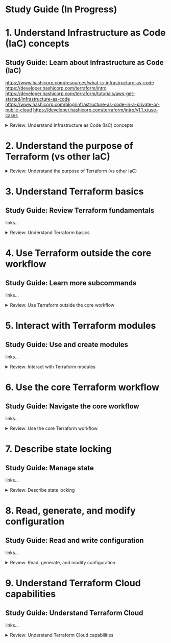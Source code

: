 # Study Guide (In Progress)


# 1. Understand Infrastructure as Code (IaC) concepts

## Study Guide: Learn about Infrastructure as Code (IaC)

https://www.hashicorp.com/resources/what-is-infrastructure-as-code
https://developer.hashicorp.com/terraform/intro
https://developer.hashicorp.com/terraform/tutorials/aws-get-started/infrastructure-as-code
https://www.hashicorp.com/blog/infrastructure-as-code-in-a-private-or-public-cloud
https://developer.hashicorp.com/terraform/intro/v1.1.x/use-cases


<details><summary>Review: Understand Infrastructure as Code (IaC) concepts</summary>
<p>

```bash

```

### 1a. Explain what IaC is

IaC (Infrastructure as Code) - Managing infrastructure using code and configuration files. Enables automation, scalability, and collaboration. Provides consistency, reproducibility, and simplifies resource management.

### 1b. Describe advantages of IaC patterns

Automation, Consistency, Scalability, Reproducibility, Collaboration, Testing and Validation, Auditing and Compliance, Rapid Deployment & Disaster Recovery

</p>
</details>

# 2. Understand the purpose of Terraform (vs other IaC)

<details><summary>Review: Understand the purpose of Terraform (vs other IaC)</summary>
<p>


```bash

```
### 2a	Explain multi-cloud and provider-agnostic benefits

### 2b	Explain the benefits of state



</p>
</details>

# 3. Understand Terraform basics

## Study Guide: Review Terraform fundamentals

links...

<details><summary>Review: Understand Terraform basics</summary>
<p>

### 3a	Install and version Terraform providers

### 3b	Describe plugin-based architecture

### 3c	Write Terraform configuration using multiple providers

### 3d	Describe how Terraform finds and fetches providers

```bash

```

</p>
</details>

# 4. Use Terraform outside the core workflow

## Study Guide: Learn more subcommands

links...

<details><summary>Review: Use Terraform outside the core workflow</summary>
<p>

```bash

```

### 4a	Describe when to use terraform import to import existing infrastructure into your Terraform state

### 4b	Use terraform state to view Terraform state

### 4c	Describe when to enable verbose logging and what the outcome/value is

</p>
</details>

# 5. Interact with Terraform modules

## Study Guide: Use and create modules

links...

<details><summary>Review: Interact with Terraform modules</summary>
<p>

```bash

```
### 5a	Contrast and use different module source options including the public Terraform Registry

### 5b	Interact with module inputs and outputs

### 5c	Describe variable scope within modules/child modules

### 5d	Set module version



</p>
</details>

# 6. Use the core Terraform workflow

## Study Guide: Navigate the core workflow

links...

<details><summary>Review: Use the core Terraform workflow</summary>
<p>

```bash

```

### 6a Describe Terraform workflow ( Write -> Plan -> Create )	

### 6b Initialize a Terraform working directory (terraform init)	

### 6c Validate a Terraform configuration (terraform validate)	

### 6d Generate and review an execution plan for Terraform (terraform plan)	 

### 6e Execute changes to infrastructure with Terraform (terraform apply)	

### 6f Destroy Terraform managed infrastructure (terraform destroy)	

### 6g Apply formatting and style adjustments to a configuration (terraform fmt)	


</p>
</details>


# 7. Describe state locking

## Study Guide: Manage state

links...

<details><summary>Review: Describe state locking</summary>
<p>

```bash

```
### 7a Describe default local backend	

### 7b Describe state locking		

### 7c Handle backend and cloud integration authentication methods	

### 7d Differentiate remote state back end options

### 7e Manage resource drift and Terraform state

### 7f Describe backend block and cloud integration in configuration

### 7g Understand secret management in state files

</p>
</details>

# 8. Read, generate, and modify configuration

## Study Guide: Read and write configuration

links...

<details><summary>Review: Read, generate, and modify configuration</summary>
<p>

```bash

```
### 8a 	Demonstrate use of variables and outputs

### 8b Describe secure secret injection best practice

### 8c Understand the use of collection and structural types

### 8d Create and differentiate resource and data configuration

### 8e Use resource addressing and resource parameters to connect resources together

### 8f Use HCL and Terraform functions to write configuration

### 8g 	Describe built-in dependency management (order of execution based)

</p>
</details>

# 9. Understand Terraform Cloud capabilities

## Study Guide: Understand Terraform Cloud

links...

<details><summary>Review: Understand Terraform Cloud capabilities</summary>
<p>

```bash

```

### 9a Explain how Terraform Cloud helps to manage infrastructure 

### 9b Describe how Terraform Cloud enables collaboration and governance

</p>
</details> 
